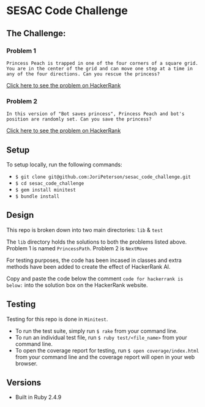 # SESAC Code Challenge

## The Challenge:

### Problem 1

```
Princess Peach is trapped in one of the four corners of a square grid. You are in the center of the grid and can move one step at a time in any of the four directions. Can you rescue the princess?
```
[Click here to see the problem on HackerRank](https://www.hackerrank.com/challenges/saveprincess/problem)

### Problem 2

```
In this version of "Bot saves princess", Princess Peach and bot's position are randomly set. Can you save the princess?
```
[Click here to see the problem on HackerRank](https://www.hackerrank.com/challenges/saveprincess2)

## Setup

To setup locally, run the following commands:
 - `$ git clone git@github.com:JoriPeterson/sesac_code_challenge.git`
 - `$ cd sesac_code_challenge`
 - `$ gem install minitest`
 - `$ bundle install`

## Design

This repo is broken down into two main directories:
`lib` & `test`

The `lib` directory holds the solutions to both the problems listed above. Problem 1 is named `PrincessPath`. Problem 2 is `NextMove`

For testing purposes, the code has been incased in classes and extra methods have been added to create the effect of HackerRank AI.

Copy and paste the code below the comment `code for hackerrank is below:` into the solution box on the HackerRank website.

## Testing

Testing for this repo is done in `Minitest`.
- To run the test suite, simply run `$ rake` from your command line.
- To run an individual test file, run `$ ruby test/<file_name>` from your command line.
- To open the coverage report for testing, run `$ open coverage/index.html` from your command line and the coverage report will open in your web browser.

## Versions

* Built in Ruby 2.4.9
